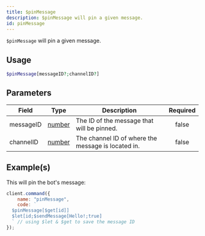 ```yaml
---
title: $pinMessage
description: $pinMessage will pin a given message.
id: pinMessage
---
```


`$pinMessage` will pin a given message.

## Usage

```php
$pinMessage[messageID?;channelID?]
```

## Parameters

| Field     | Type                                                                                              | Description                                        | Required |
| --------- | ------------------------------------------------------------------------------------------------- | -------------------------------------------------- | :------: |
| messageID | [number](https://developer.mozilla.org/en-US/docs/Web/JavaScript/Reference/Global_Objects/Number) | The ID of the message that will be pinned.         |  false   |
| channelID | [number](https://developer.mozilla.org/en-US/docs/Web/JavaScript/Reference/Global_Objects/Number) | The channel ID of where the message is located in. |  false   |

## Example(s)

This will pin the bot's message:

```javascript
client.command({
    name: "pinMessage",
    code: `
  $pinMessage[$get[id]]
  $let[id;$sendMessage[Hello!;true]
  ` // using $let & $get to save the message ID
});
```
